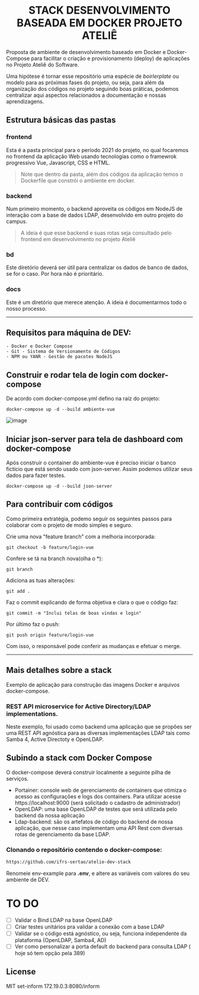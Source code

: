 <h1 align="center">STACK DESENVOLVIMENTO BASEADA EM DOCKER PROJETO ATELIÊ</h1>
Proposta de ambiente de desenvolvimento baseado em Docker e Docker-Compose para facilitar o criação e provisionamento (deploy) de aplicações no Projeto Ateliê do Software.

Uma hipótese é tornar esse repositório uma espécie de _boirlerplate_ ou modelo para as próximas fases do projeto, ou seja, para além da organização dos códigos no projeto seguindo boas práticas, podemos centralizar aqui aspectos relacionados a documentação e nossas aprendizagens.

## Estrutura básicas das pastas

### frontend

Esta é a pasta principal para o período 2021 do projeto, no qual focaremos no frontend da aplicação Web usando tecnologias como o framewrok progressivo Vue, Javascript, CSS e HTML.

> Note que dentro da pasta, além dos códigos da aplicação temos o Dockerfile que constrói o ambiente em docker.

### backend

Num primeiro momento, o backend aproveita os códigos em NodeJS de interação com a base de dados LDAP, desenvolvido em outro projeto do campus.

> A ideia é que esse backend e suas rotas seja consultado pelo frontend em desenvolvimento no projeto Ateliê

### bd

Este diretório deverá ser útil para centralizar os dados de banco de dados, se for o caso. Por hora não é prioritário.

### docs

Este é um diretório que merece atenção. A ideia é documentarmos todo o nosso processo.

<hr>

## Requisitos para máquina de DEV:

    - Docker e Docker Compose
    - Git - Sistema de Versionamento de Códigos
    - NPM ou YANR - Gestão de pacotes NodeJS

## Construir e rodar tela de login com docker-compose

De acordo com docker-compose.yml defino na raíz do projeto:

```
docker-compose up -d --build ambiente-vue
```

![image](https://user-images.githubusercontent.com/6537456/134259215-7b15b59b-1914-4bfb-a965-228d22fdd11f.png)

## Iniciar json-server para tela de dashboard com docker-compose

Após construir o container do ambiente-vue é preciso iniciar o banco fictício que está sendo usado com json-server. Assim podemos utilizar seus dados para fazer testes.

```
docker-compose up -d --build json-server
```

## Para contribuir com códigos

Como primeira extratégia, podemo seguir os seguintes passos para colaborar com o projeto de modo simples e seguro.

Crie uma nova "feature branch" com a melhoria incorporada:

```shell
git checkout -b feature/login-vue
```

Confere se tá na branch nova(olha o \*):

```shel
git branch
```

Adiciona as tuas alterações:

```shell
git add .
```

Faz o commit explicando de forma objetiva e clara o que o código faz:

```shell
git commit -m "Inclui telas de boas vindas e login"
```

Por último faz o push:

```shell
git push origin feature/login-vue
```

Com isso, o responsável pode conferir as mudanças e efetuar o merge.

<hr>

## Mais detalhes sobre a stack

Exemplo de aplicação para construção das imagens Docker e arquivos docker-compose.

### REST API microservice for Active Directory/LDAP implementations.

Neste exemplo, foi usado como backend uma aplicação que se propôes ser uma REST API agnóstica para as diversas implementações LDAP tais como Samba 4, Active Directoty e OpenLDAP.

## Subindo a stack com Docker Compose

O docker-compose deverá construir localmente a seguinte pilha de serviços.

- Portainer: console web de gerenciamento de containers que otimiza o acesso as configurações e logs dos containers. Para utilizar acesse https://localhost:9000 (será solicitado o cadastro de administrador)
- OpenLDAP: uma base OpenLDAP de testes que será utilizada pelo backend da nossa aplicação
- Ldap-backend: são os artefatos de código do backend de nossa aplicação, que nesse caso implementam uma API Rest com diversas rotas de gerenciamento da base LDAP.

### Clonando o repositório contendo o docker-compose:

```sh
https://github.com/ifrs-sertao/atelie-dev-stack

```

Renomeie env-example para **.env**, e altere as variáveis com valores do seu ambiente de DEV.

# TO DO

- [ ] Validar o Bind LDAP na base OpenLDAP
- [ ] Criar testes unitários pra validar a conexão com a base LDAP
- [ ] Validar se o código está agnóstico, ou seja, funciona independente da plataforma (OpenLDAP, Samba4, AD)
- [ ] Ver como personalizar a porta default do backend para consulta LDAP ( hoje só tem opção pela 389)

## License

MIT
set-inform 172.19.0.3:8080/inform
